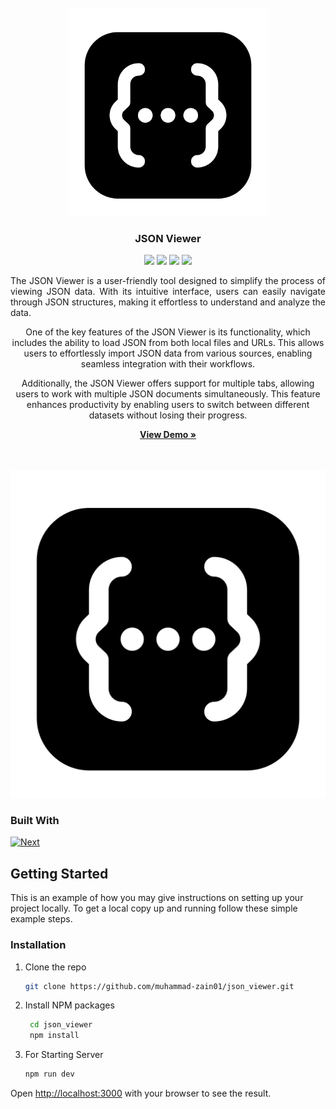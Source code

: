 <br />
<div align="center">
<img src="https://raw.githubusercontent.com/Muhammad-Zain01/json_viewer/main/preview1.png" style="background:white;width: 320px;" />
<h3 align="center">JSON Viewer</h3>
<div>
    <a href="https://github.com/muhammad-zain01/json_viewer/graphs/contributors"><img src="https://img.shields.io/github/contributors/muhammad-zain01/json_viewer.svg?style=for-the-badge" /></a>
    <a href="https://github.com/muhammad-zain01/json_viewer/network/members"><img src="https://img.shields.io/github/forks/muhammad-zain01/json_viewer.svg?style=for-the-badge" /></a>
    <a href="https://github.com/muhammad-zain01/json_viewer/stargazers"><img src="https://img.shields.io/github/stars/muhammad-zain01/json_viewer.svg?style=for-the-badge" /></a>
    <a href="https://github.com/muhammad-zain01/json_viewer/issues"><img src="https://img.shields.io/github/issues/muhammad-zain01/json_viewer.svg?style=for-the-badge" /></a>
</div>

  <p align="center" style="text-align: justify;">
The JSON Viewer is a user-friendly tool designed to simplify the process of viewing JSON data. With its intuitive interface, users can easily navigate through JSON structures, making it effortless to understand and analyze the data.

One of the key features of the JSON Viewer is its functionality, which includes the ability to load JSON from both local files and URLs. This allows users to effortlessly import JSON data from various sources, enabling seamless integration with their workflows.

Additionally, the JSON Viewer offers support for multiple tabs, allowing users to work with multiple JSON documents simultaneously. This feature enhances productivity by enabling users to switch between different datasets without losing their progress.

  </p>
    <a href="https://json-viewer.muhammad-zain.com/"><strong>View Demo »</strong></a>
    <br />
    <br />
    <br />
</div>

[![Preview][product-screenshot]](https://typing-application.vercel.app/)

### Built With

[![Next][Next.js]][Next-url]

## Getting Started

This is an example of how you may give instructions on setting up your project locally.
To get a local copy up and running follow these simple example steps.

### Installation

1. Clone the repo
   ```sh
   git clone https://github.com/muhammad-zain01/json_viewer.git
   ```
2. Install NPM packages
   ```sh
    cd json_viewer
    npm install
   ```
3. For Starting Server
   ```sh
   npm run dev
   ```

Open [http://localhost:3000](http://localhost:5173) with your browser to see the result.

[contributors-shield]: https://img.shields.io/github/contributors/muhammad-zain01/json_viewer.svg?style=for-the-badge
[contributors-url]: https://github.com/muhammad-zain01/json_viewer/graphs/contributors
[forks-shield]: https://img.shields.io/github/forks/muhammad-zain01/json_viewer.svg?style=for-the-badge
[forks-url]: https://github.com/muhammad-zain01/json_viewer/network/members
[stars-shield]: https://img.shields.io/github/stars/muhammad-zain01/json_viewer.svg?style=for-the-badge
[stars-url]: https://github.com/muhammad-zain01/json_viewer/stargazers
[issues-shield]: https://img.shields.io/github/issues/muhammad-zain01/json_viewer.svg?style=for-the-badge
[issues-url]: https://github.com/muhammad-zain01/json_viewer/issues
[license-shield]: https://img.shields.io/github/license/muhammad-zain01/json_viewer.svg?style=for-the-badge
[license-url]: https://github.com/muhammad-zain01/json_viewer/blob/master/LICENSE.txt
[linkedin-shield]: https://img.shields.io/badge/-LinkedIn-black.svg?style=for-the-badge&logo=linkedin&colorB=555
[linkedin-url]: https://linkedin.com/in/linkedin_username
[product-screenshot]: https://raw.githubusercontent.com/Muhammad-Zain01/json_viewer/main/preview.png
[product-screenshot2]: https://raw.githubusercontent.com/Muhammad-Zain01/json_viewer/main/preview2.png
[Next.js]: https://img.shields.io/badge/next.js-000000?style=for-the-badge&logo=nextdotjs&logoColor=white
[Express.js]: https://img.shields.io/badge/express.js-f1dd1c?style=for-the-badge
[Node.js]: https://img.shields.io/badge/Node.js-43853D?style=for-the-badge&logo=node.js&logoColor=white
[Next-url]: https://nextjs.org/
[React.js]: https://img.shields.io/badge/React-4A4A55?style=for-the-badge&logo=react&logoColor=white
[React-url]: https://reactjs.org/
[Vue.js]: https://img.shields.io/badge/Vue.js-35495E?style=for-the-badge&logo=vuedotjs&logoColor=4FC08D
[Vue-url]: https://vuejs.org/
[Angular.io]: https://img.shields.io/badge/Angular-DD0031?style=for-the-badge&logo=angular&logoColor=white
[Angular-url]: https://angular.io/
[Svelte.dev]: https://img.shields.io/badge/Svelte-4A4A55?style=for-the-badge&logo=svelte&logoColor=FF3E00
[Svelte-url]: https://svelte.dev/
[Laravel.com]: https://img.shields.io/badge/Laravel-FF2D20?style=for-the-badge&logo=laravel&logoColor=white
[Laravel-url]: https://laravel.com
[Bootstrap.com]: https://img.shields.io/badge/Bootstrap-563D7C?style=for-the-badge&logo=bootstrap&logoColor=white
[Bootstrap-url]: https://getbootstrap.com
[JQuery.com]: https://img.shields.io/badge/jQuery-0769AD?style=for-the-badge&logo=jquery&logoColor=white
[JQuery-url]: https://jquery.com
